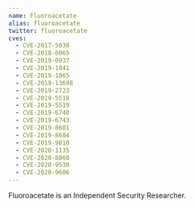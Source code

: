 ```yaml
---
name: Fluoroacetate
alias: fluoroacetate
twitter: fluoroacetate
cves:
  - CVE-2017-5030
  - CVE-2018-6065
  - CVE-2019-0937
  - CVE-2019-1041
  - CVE-2019-1065
  - CVE-2019-13698
  - CVE-2019-2723
  - CVE-2019-5518
  - CVE-2019-5519
  - CVE-2019-6740
  - CVE-2019-6743
  - CVE-2019-8601
  - CVE-2019-8604
  - CVE-2019-9810
  - CVE-2020-1135
  - CVE-2020-8860
  - CVE-2020-9530
  - CVE-2020-9606
---
```

Fluoroacetate is an Independent Security Researcher.
